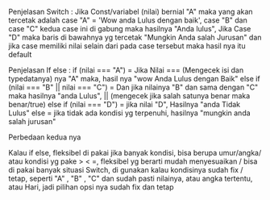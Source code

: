 Penjelasan Switch :
Jika Const/variabel (nilai) bernial "A" maka yang akan tercetak adalah case "A" = 'Wow anda Lulus dengan baik', case "B" dan case "C" kedua case ini di gabung maka hasilnya "Anda lulus", Jika Case "D" maka baris di bawahnya yg tercetak "Mungkin Anda salah Jurusan"
dan jika case memiliki nilai selain dari pada case tersebut maka hasil nya itu default

Penjelasan If else :
if (nilai === "A") = Jika Nilai === (Mengecek isi dan typedatanya) nya "A" maka, hasil nya "wow Anda Lulus dengan Baik"
else if (nilai === "B" || nilai === "C") = Dan jika nilainya "B" dan sama dengan "C" maka hasilnya "anda Lulus", || (mengecek jika salah satunya benar maka benar/true)
else if (nilai === "D") = jika nilai "D", Hasilnya "anda Tidak Lulus"
else = jika tidak ada kondisi yg terpenuhi, hasilnya "mungkin anda salah jurusan"

Perbedaan kedua nya

Kalau if else, fleksibel di pakai jika banyak kondisi, bisa berupa umur/angka/ atau kondisi yg pake > < =, fleksibel yg berarti mudah menyesuaikan / bisa di pakai banyak situasi
Switch, di gunakan kalau kondisinya sudah fix / tetap, seperti "A" , "B" , "C" dan sudah pasti nilainya, atau angka tertentu, atau Hari, jadi pilihan opsi nya sudah fix dan tetap
